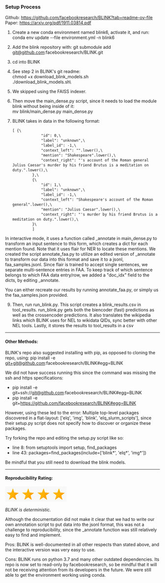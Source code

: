 ### Setup Process

Github: https://github.com/facebookresearch/BLINK?tab=readme-ov-file
Paper: https://arxiv.org/pdf/1911.03814.pdf

1. Create a new conda environment named blink6, activate it, and run: conda env update --file environment.yml -n blink6

2. Add the blink repository with: git submodule add git@github.com:facebookresearch/BLINK.git

3. cd into BLINK

4. See step 2 in BLINK's git readme:\
    chmod +x download_blink_models.sh\
    ./download_blink_models.sh\

5. We skipped using the FAISS indexer.
    
6. Then move the main_dense.py script, since it needs to load the module blink without being inside of it:\
    mv blink/main_dense.py main_dense.py

7. BLINK takes in data in the following format:

       [ {\
                    "id": 0,\
                    "label": "unknown",\
                    "label_id": -1,\
                    "context_left": "".lower(),\
                    "mention": "Shakespeare".lower(),\
                    "context_right": "'s account of the Roman general Julius Caesar's murder by his friend Brutus is a meditation on duty.".lower(),\
                },\
                {\
                    "id": 1,\
                    "label": "unknown",\
                    "label_id": -1,\
                    "context_left": "Shakespeare's account of the Roman general".lower(),\
                    "mention": "Julius Caesar".lower(),\
                    "context_right": "'s murder by his friend Brutus is a meditation on duty.".lower(),\
                }\
                ]

In interactive mode, it uses a function called _annotate in main_dense.py to transform an input sentence to this form, which creates a dict for each mention found. Note that it uses flair for NER to locate these mentions. We created the script annotate_faa.py to utilize an edited version of _annotate to transform our data into this format and save it to a jsonl, faa_samples.jsonl. Since flair is trained to accept single sentences, we separate multi-sentence entries in FAA. To keep track of which sentence belongs to which FAA data entry/row, we added a "doc_idx" field to the dicts, by editing _annotate.

You can either recreate our results by running annotate_faa.py, or simply us the faa_samples.json provided.

9. Then, run run_blink.py. This script creates a blink_results.csv in tool_results. run_blink.py gets both the biencoder (fast) predictions as well as the crossencoder predictions. It also translates the wikipedia links which BLINK uses for NEL to wikidata QIDs, sync better with other NEL tools. Lastly, it stores the results to tool_results in a csv

----

#### Other Methods:

BLINK's repo also suggested installing with pip, as opposed to cloning the repo, using: pip install -e git+git@github.com:facebookresearch/BLINK#egg=BLINK

We did not have success running this since the command was missing the ssh and https specifications:
- pip install -e git+ssh://git@github.com:facebookresearch/BLINK#egg=BLINK
- pip install -e git+https://github.com/facebookresearch/BLINK#egg=BLINK

However, using these led to the error: Multiple top-level packages discovered in a flat-layout: ['elq', 'img', 'blink', 'elq_slurm_scripts'], since their setup.py script does not specify how to discover or organize these packages.

Try forking the repo and editing the setup.py script like so:
- line 8: from setuptools import setup, find_packages
- line 43: packages=find_packages(include=['blink*', 'elq*', 'img*'])

Be mindful that you still need to download the blink models.

----

#### Reproducibility Rating:

<img src="../../figs/star_clip.jpg" alt="Star" width="50" height="50"><img src="../../figs/star_clip.jpg" alt="Star" width="50" height="50"><img src="../../figs/star_clip.jpg" alt="Star" width="50" height="50"><img src="../../figs/star_clip.jpg" alt="Star" width="50" height="50">

*BLINK is deterministic.*

Although the documentation did not make it clear that we had to write our own annotation script to put data into the jsonl format, this was not a challenge to reproducibility, since the _annotate function was still relatively easy to find and implement.

Pros: BLINK is well-documented in all other respects than stated above, and the interactive version was very easy to use.

Cons: BLINK runs on python 3.7 and many other outdated dependencies. Its repo is now set to read-only by facebookresearch, so be mindful that it will not be receiving attention from its developers in the future. We were still able to get the environment working using conda.